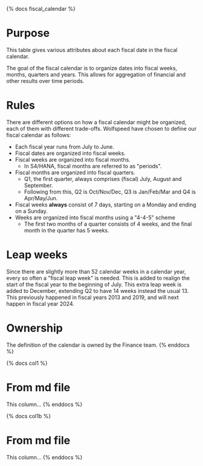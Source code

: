 {% docs fiscal_calendar %}
# Purpose
This table gives various attributes about each fiscal date in the fiscal calendar.

The goal of the fiscal calendar is to organize dates into fiscal weeks, months, quarters and years.  This allows for aggregation of financial and other results over time periods.

# Rules

There are different options on how a fiscal calendar might be organized, each of them with different trade-offs.
Wolfspeed have chosen to define our fiscal calendar as follows:

- Each fiscal year runs from July to June.
- Fiscal dates are organized into fiscal weeks.
- Fiscal weeks are organized into fiscal months.
    - In S4/HANA, fiscal months are referred to as "periods".
- Fiscal months are organized into fiscal quarters.
    - Q1, the first quarter, always comprises (fiscal) July, August and September.
    - Following from this, Q2 is Oct/Nov/Dec, Q3 is Jan/Feb/Mar and Q4 is Apr/May/Jun.
- Fiscal weeks **always** consist of 7 days, starting on a Monday and ending on a Sunday.
- Weeks are organized into fiscal months using a "4-4-5" scheme
    - The first two months of a quarter consists of 4 weeks, and the final month in the quarter has 5 weeks.

# Leap weeks

Since there are slightly more than 52 calendar weeks in a calendar year, every so often a "fiscal leap week" is needed.  This is added to realign the start of the fiscal year to the beginning of July.  This extra leap week is added to December, extending Q2 to have 14 weeks instead the usual 13.   This previously happened in fiscal years 2013 and 2019, and will next happen in fiscal year 2024.

# Ownership

The definition of the calendar is owned by the Finance team.
{% enddocs %}


{% docs col1 %}
# From md file
This column...
{% enddocs %}



{% docs col1b %}
# From md file
This column...
{% enddocs %}

